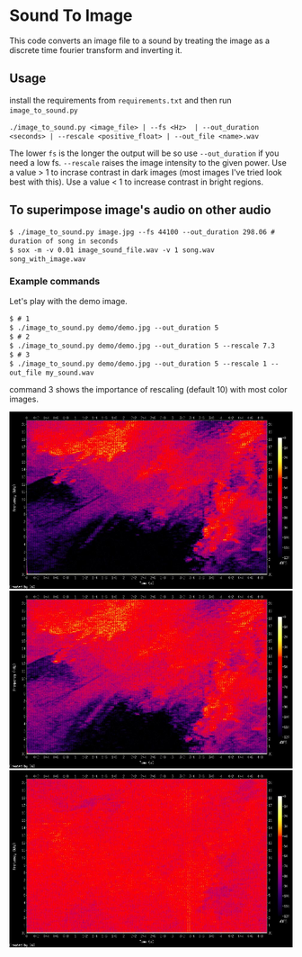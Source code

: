 # Sound To Image

This code converts an image file to a sound by treating the image as a discrete time fourier transform and inverting it.

## Usage

install the requirements from `requirements.txt` and then run `image_to_sound.py`

```shell
./image_to_sound.py <image_file> | --fs <Hz>  | --out_duration <seconds> | --rescale <positive_float> | --out_file <name>.wav
```

The lower `fs` is the longer the output will be so use `--out_duration` if you need a low fs.
`--rescale` raises the image intensity to the given power.
Use a value > 1 to incrase contrast in dark images (most images I've tried look best with this).
Use a value < 1 to increase contrast in bright regions.

## To superimpose image's audio on other audio
```shell
$ ./image_to_sound.py image.jpg --fs 44100 --out_duration 298.06 # duration of song in seconds
$ sox -m -v 0.01 image_sound_file.wav -v 1 song.wav song_with_image.wav
```

### Example commands 

Let's play with the demo image.

```
$ # 1
$ ./image_to_sound.py demo/demo.jpg --out_duration 5
$ # 2
$ ./image_to_sound.py demo/demo.jpg --out_duration 5 --rescale 7.3
$ # 3
$ ./image_to_sound.py demo/demo.jpg --out_duration 5 --rescale 1 --out_file my_sound.wav
```

command 3 shows the importance of rescaling (default 10) with most color images.

![Command 1](demo/demo_1.jpg)
![Command 2](demo/demo_2.jpg)
![Command 3](demo/demo_3.jpg)
